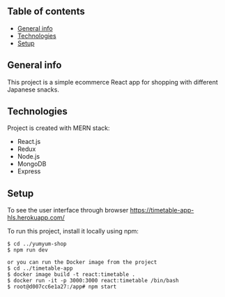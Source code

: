 ## Table of contents
* [General info](#general-info)
* [Technologies](#technologies)
* [Setup](#setup)

## General info
This project is a simple ecommerce React app for shopping with different Japanese snacks.

## Technologies
Project is created with MERN stack:
* React.js
* Redux
* Node.js
* MongoDB
* Express

## Setup
To see the user interface through browser https://timetable-app-hls.herokuapp.com/

To run this project, install it locally using npm:

```
$ cd ../yumyum-shop
$ npm run dev

or you can run the Docker image from the project
$ cd ../timetable-app
$ docker image build -t react:timetable .
$ docker run -it -p 3000:3000 react:timetable /bin/bash
$ root@d007cc6e1a27:/app# npm start
 

